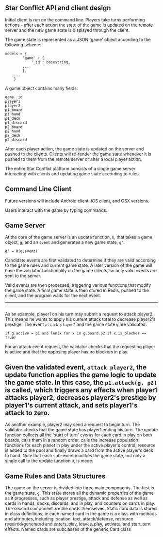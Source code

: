 Star Conflict API and client design 
-------------
Initial client is run on the command line.
Players take turns performing actions - after 
each action the state of the game is updated 
on the remote server and the new game state is
displayed through the client.

The game state is represented as a JSON 'game' object according to
the following scheme:

```
models = {
        'game' : {
            '_id': basestring,
        ...
        },
    ...
    }
```

A game object contains many fields:
``` 
game._id
player1
player2
p1_board
p1_hand
p1_deck
p1_discard
p2_board
p2_hand
p2_deck
p2_discard
```

After each player action, the game state is updated on the server
and pushed to the clients. Clients will re-render the game state
whenever it is pushed to them from the remote server or after a local
player action.

The entire Star Conflict platform consists of a single game server interacting with
clients and updating game state according to rules. 

Command Line Client
-------

Future versions will include Android client, iOS client, 
and OSX versions. 

Users interact with the game by typing commands.

Game Server
-------------
At the core of the game server is an update function, `U`, that takes a game
object, `g`, and an `event` and generates a new game state, `g'`. 

```
g' = U(g,event)
```

Candidate events are first validated to determine if they are valid according
to the game rules and current game state. A later version of the game will have
the validator functionality on the game clients, so only valid events are sent 
to the server.

Valid events are then processed, triggering various functions that modify the
game state. A final game state is then stored in Redis, pushed to the client,
and the program waits for the next event.

-------
--------
As an example, player1 on his turn may submit a request to attack player2. 
This means he wants to apply his current attack total to decrease player2's 
prestige. The event `attack player2` and the game state `g` are validated:

```if g.active = p1 and len(x for x in g.board.p2 if x.is_blocker == True)``` 

For an attack event request, the validator checks that the requesting player
is active and that the opposing player has no blockers in play. 

Given the validated event, `attack player2`, the update function applies the 
game logic to update the game state. In this case, the `p1.attack(g, p2)` is
called, which triggers any effects when player1 attacks player2, decreases 
player2's prestige by player1's current attack, and sets player1's attack
to zero.
-------
As another example, player2 may send a request to begin turn. The validator
checks that the game state has player1 ending his turn. The update function
collects all the 'start of turn' events for each card in play on both boards,
calls them in a random order, calls the increase population functions for each
planet in play under the active player's control, resource is added to the pool
and finally draws a card from the active player's deck to hand. Note that each 
sub-event modifies the game state, but only a single call to the update function 
`U`, is made.

Game Rules and Data Structures
--------
The game on the server is divided into three main components. 
The first is the game state, `g`. This state stores all the dynamic properties
of the game as it progresses, such as player prestige, attack and defense as 
well as cards in hands, decks, discards, and in play, and counters on cards in
play. 
The second component are the cards themselves. Static card data is stored in 
class definitions, ie each named card in the game is a class with methods and
attributes, including location, text, attack/defense, resource required/generated 
and enters_play, leaves_play, activate, and start_turn effects. Named cards are
subclasses of the generic Card class
